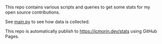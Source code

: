 This repo contains various scripts and queries to get some stats for my open source contributions.

See [main.py](main.py) to see how data is collected.

This repo is automatically publish to https://jcmorin.dev/stats using GitHub Pages.

